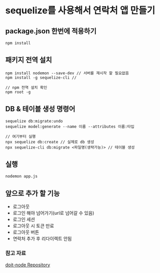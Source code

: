 # sequelize를 사용해서 연락처 앱 만들기
## package.json 한번에 적용하기

```
npm install
```
## 패키지 전역 설치
```
npm install nodemon --save-dev // 서버를 재시작 할 필요없음
npm install -g sequelize-cli //

// npm 전역 설치 확인
npm root -g
```
## DB & 테이블 생성 명령어
```
sequelize db:migrate:undo
sequelize model:generate --name 이름 --attributes 이름:타입

// 여기부터 실행
npx sequelize db:create // 실제로 db 생성
npx sequelize-cli db:migrate <파일명(생략가능)> // 테이블 생성
```
## 실행
```
nodemon app.js
```
## 앞으로 추가 할 기능
  - 로그아웃
  - 로그인 해야 넘어가기(url로 넘어갈 수 있음)
  - 로그인 세션
  - 로그아웃 시 토큰 만료
  - 로그아웃 버튼
  - 연락처 추가 후 리다이렉트 안됨
### 참고 자료

[doit-node Repository](https://github.com/funnycom/doit-node)
